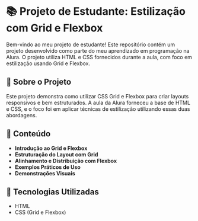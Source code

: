 # 📚 Projeto de Estudante: Estilização com Grid e Flexbox

Bem-vindo ao meu projeto de estudante! Este repositório contém um projeto desenvolvido como parte do meu aprendizado em programação na Alura. O projeto utiliza HTML e CSS fornecidos durante a aula, com foco em estilização usando Grid e Flexbox.

## 🎨 Sobre o Projeto

Este projeto demonstra como utilizar CSS Grid e Flexbox para criar layouts responsivos e bem estruturados. A aula da Alura forneceu a base de HTML e CSS, e o foco foi em aplicar técnicas de estilização utilizando essas duas abordagens.

## 📝 Conteúdo

- **Introdução ao Grid e Flexbox**
- **Estruturação do Layout com Grid**
- **Alinhamento e Distribuição com Flexbox**
- **Exemplos Práticos de Uso**
- **Demonstrações Visuais**

## 🚀 Tecnologias Utilizadas

- HTML
- CSS (Grid e Flexbox)
